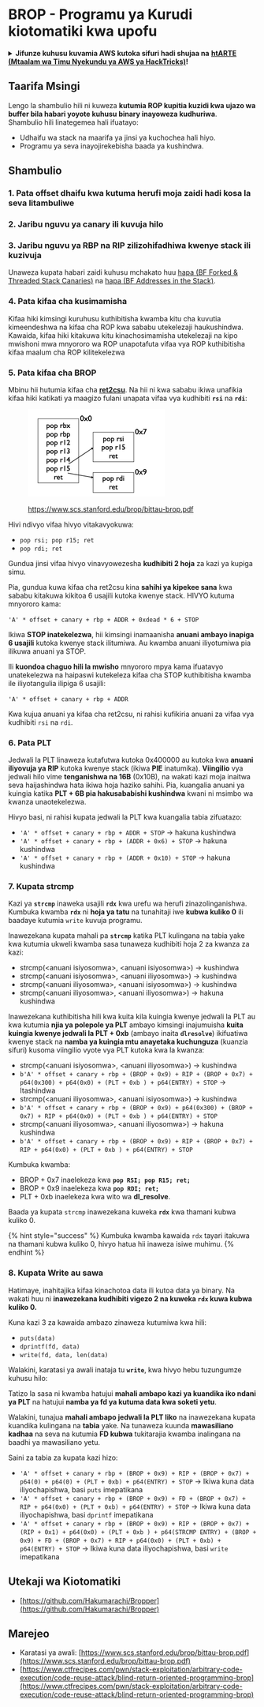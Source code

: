 # BROP - Programu ya Kurudi kiotomatiki kwa upofu

<details>

<summary><strong>Jifunze kuhusu kuvamia AWS kutoka sifuri hadi shujaa na</strong> <a href="https://training.hacktricks.xyz/courses/arte"><strong>htARTE (Mtaalam wa Timu Nyekundu ya AWS ya HackTricks)</strong></a><strong>!</strong></summary>

Njia nyingine za kusaidia HackTricks:

* Ikiwa unataka kuona **kampuni yako ikitangazwa kwenye HackTricks** au **kupakua HackTricks kwa PDF** Angalia [**MIPANGO YA KUJIUNGA**](https://github.com/sponsors/carlospolop)!
* Pata [**bidhaa rasmi za PEASS & HackTricks**](https://peass.creator-spring.com)
* Gundua [**Familia ya PEASS**](https://opensea.io/collection/the-peass-family), mkusanyiko wetu wa [**NFTs**](https://opensea.io/collection/the-peass-family) ya kipekee
* **Jiunge na** 💬 [**Kikundi cha Discord**](https://discord.gg/hRep4RUj7f) au kikundi cha [**telegram**](https://t.me/peass) au **tufuate** kwenye **Twitter** 🐦 [**@hacktricks\_live**](https://twitter.com/hacktricks\_live)**.**
* **Shiriki mbinu zako za kuvamia kwa kuwasilisha PRs kwa** [**HackTricks**](https://github.com/carlospolop/hacktricks) na [**HackTricks Cloud**](https://github.com/carlospolop/hacktricks-cloud) github repos.

</details>

## Taarifa Msingi

Lengo la shambulio hili ni kuweza **kutumia ROP kupitia kuzidi kwa ujazo wa buffer bila habari yoyote kuhusu binary inayoweza kudhuriwa**.\
Shambulio hili linategemea hali ifuatayo:

* Udhaifu wa stack na maarifa ya jinsi ya kuchochea hali hiyo.
* Programu ya seva inayojirekebisha baada ya kushindwa.

## Shambulio

### **1. Pata offset dhaifu** kwa kutuma herufi moja zaidi hadi kosa la seva litambuliwe

### **2. Jaribu nguvu ya canary** ili kuvuja hilo&#x20;

### **3. Jaribu nguvu ya RBP na RIP** zilizohifadhiwa kwenye stack ili kuzivuja

Unaweza kupata habari zaidi kuhusu mchakato huu [hapa (BF Forked & Threaded Stack Canaries)](../common-binary-protections-and-bypasses/stack-canaries/bf-forked-stack-canaries.md) na [hapa (BF Addresses in the Stack)](../common-binary-protections-and-bypasses/pie/bypassing-canary-and-pie.md).

### **4. Pata kifaa cha kusimamisha**

Kifaa hiki kimsingi kuruhusu kuthibitisha kwamba kitu cha kuvutia kimeendeshwa na kifaa cha ROP kwa sababu utekelezaji haukushindwa. Kawaida, kifaa hiki kitakuwa kitu kinachosimamisha utekelezaji na kipo mwishoni mwa mnyororo wa ROP unapotafuta vifaa vya ROP kuthibitisha kifaa maalum cha ROP kilitekelezwa

### **5. Pata kifaa cha BROP**

Mbinu hii hutumia kifaa cha [**ret2csu**](ret2csu.md). Na hii ni kwa sababu ikiwa unafikia kifaa hiki katikati ya maagizo fulani unapata vifaa vya kudhibiti **`rsi`** na **`rdi`**:

<figure><img src="../../.gitbook/assets/image (1) (1).png" alt="" width="278"><figcaption><p><a href="https://www.scs.stanford.edu/brop/bittau-brop.pdf">https://www.scs.stanford.edu/brop/bittau-brop.pdf</a></p></figcaption></figure>

Hivi ndivyo vifaa hivyo vitakavyokuwa:

* `pop rsi; pop r15; ret`
* `pop rdi; ret`

Gundua jinsi vifaa hivyo vinavyowezesha **kudhibiti 2 hoja** za kazi ya kupiga simu.

Pia, gundua kuwa kifaa cha ret2csu kina **sahihi ya kipekee sana** kwa sababu kitakuwa kikitoa 6 usajili kutoka kwenye stack. HIVYO kutuma mnyororo kama:

`'A' * offset + canary + rbp + ADDR + 0xdead * 6 + STOP`

Ikiwa **STOP inatekelezwa**, hii kimsingi inamaanisha **anuani ambayo inapiga 6 usajili** kutoka kwenye stack ilitumiwa. Au kwamba anuani iliyotumiwa pia ilikuwa anuani ya STOP.

Ili **kuondoa chaguo hili la mwisho** mnyororo mpya kama ifuatavyo unatekelezwa na haipaswi kutekeleza kifaa cha STOP kuthibitisha kwamba ile iliyotangulia ilipiga 6 usajili:

`'A' * offset + canary + rbp + ADDR`

Kwa kujua anuani ya kifaa cha ret2csu, ni rahisi kufikiria anuani za vifaa vya kudhibiti `rsi` na `rdi`.

### 6. Pata PLT

Jedwali la PLT linaweza kutafutwa kutoka 0x400000 au kutoka kwa **anuani iliyovuja ya RIP** kutoka kwenye stack (ikiwa **PIE** inatumika). **Viingilio** vya jedwali hilo vime **tenganishwa na 16B** (0x10B), na wakati kazi moja inaitwa seva haijashindwa hata ikiwa hoja haziko sahihi. Pia, kuangalia anuani ya kuingia katika **PLT + 6B pia hakusababishi kushindwa** kwani ni msimbo wa kwanza unaotekelezwa.

Hivyo basi, ni rahisi kupata jedwali la PLT kwa kuangalia tabia zifuatazo:

* `'A' * offset + canary + rbp + ADDR + STOP` -> hakuna kushindwa
* `'A' * offset + canary + rbp + (ADDR + 0x6) + STOP` -> hakuna kushindwa
* `'A' * offset + canary + rbp + (ADDR + 0x10) + STOP` -> hakuna kushindwa

### 7. Kupata strcmp

Kazi ya **`strcmp`** inaweka usajili **`rdx`** kwa urefu wa herufi zinazolinganishwa. Kumbuka kwamba **`rdx`** ni **hoja ya tatu** na tunahitaji iwe **kubwa kuliko 0** ili baadaye kutumia `write` kuvuja programu.

Inawezekana kupata mahali pa **`strcmp`** katika PLT kulingana na tabia yake kwa kutumia ukweli kwamba sasa tunaweza kudhibiti hoja 2 za kwanza za kazi:

* strcmp(\<anuani isiyosomwa>, \<anuani isiyosomwa>) -> kushindwa
* strcmp(\<anuani isiyosomwa>, \<anuani iliyosomwa>) -> kushindwa
* strcmp(\<anuani iliyosomwa>, \<anuani isiyosomwa>) -> kushindwa
* strcmp(\<anuani iliyosomwa>, \<anuani iliyosomwa>) -> hakuna kushindwa

Inawezekana kuthibitisha hili kwa kuita kila kuingia kwenye jedwali la PLT au kwa kutumia **njia ya polepole ya PLT** ambayo kimsingi inajumuisha **kuita kuingia kwenye jedwali la PLT + 0xb** (ambayo inaita **`dlresolve`**) ikifuatiwa kwenye stack na **namba ya kuingia mtu anayetaka kuchunguza** (kuanzia sifuri) kusoma viingilio vyote vya PLT kutoka kwa la kwanza:

* strcmp(\<anuani isiyosomwa>, \<anuani iliyosomwa>) -> kushindwa
* `b'A' * offset + canary + rbp + (BROP + 0x9) + RIP + (BROP + 0x7) + p64(0x300) + p64(0x0) + (PLT + 0xb ) + p64(ENTRY) + STOP` -> Itashindwa
* strcmp(\<anuani iliyosomwa>, \<anuani isiyosomwa>) -> kushindwa
* `b'A' * offset + canary + rbp + (BROP + 0x9) + p64(0x300) + (BROP + 0x7) + RIP + p64(0x0) + (PLT + 0xb ) + p64(ENTRY) + STOP`&#x20;
* strcmp(\<anuani iliyosomwa>, \<anuani iliyosomwa>) -> hakuna kushindwa
* `b'A' * offset + canary + rbp + (BROP + 0x9) + RIP + (BROP + 0x7) + RIP + p64(0x0) + (PLT + 0xb ) + p64(ENTRY) + STOP`&#x20;

Kumbuka kwamba:

* BROP + 0x7 inaelekeza kwa **`pop RSI; pop R15; ret;`**
* BROP + 0x9 inaelekeza kwa **`pop RDI; ret;`**
* PLT + 0xb inaelekeza kwa wito wa **dl\_resolve**.

Baada ya kupata `strcmp` inawezekana kuweka **`rdx`** kwa thamani kubwa kuliko 0.

{% hint style="success" %}
Kumbuka kwamba kawaida `rdx` tayari itakuwa na thamani kubwa kuliko 0, hivyo hatua hii inaweza isiwe muhimu.
{% endhint %}
### 8. Kupata Write au sawa

Hatimaye, inahitajika kifaa kinachotoa data ili kutoa data ya binary. Na wakati huu ni **inawezekana kudhibiti vigezo 2 na kuweka `rdx` kuwa kubwa kuliko 0.**

Kuna kazi 3 za kawaida ambazo zinaweza kutumiwa kwa hili:

* `puts(data)`
* `dprintf(fd, data)`
* `write(fd, data, len(data)`

Walakini, karatasi ya awali inataja tu **`write`**, kwa hivyo hebu tuzungumze kuhusu hilo:

Tatizo la sasa ni kwamba hatujui **mahali ambapo kazi ya kuandika iko ndani ya PLT** na hatujui **namba ya fd ya kutuma data kwa soketi yetu**.

Walakini, tunajua **mahali ambapo jedwali la PLT liko** na inawezekana kupata kuandika kulingana na **tabia** yake. Na tunaweza kuunda **mawasiliano kadhaa** na seva na kutumia **FD kubwa** tukitarajia kwamba inalingana na baadhi ya mawasiliano yetu.

Saini za tabia za kupata kazi hizo:

* `'A' * offset + canary + rbp + (BROP + 0x9) + RIP + (BROP + 0x7) + p64(0) + p64(0) + (PLT + 0xb) + p64(ENTRY) + STOP`  -> Ikiwa kuna data iliyochapishwa, basi `puts` imepatikana
* `'A' * offset + canary + rbp + (BROP + 0x9) + FD + (BROP + 0x7) + RIP + p64(0x0) + (PLT + 0xb) + p64(ENTRY) + STOP`  -> Ikiwa kuna data iliyochapishwa, basi `dprintf` imepatikana
* `'A' * offset + canary + rbp + (BROP + 0x9) + RIP + (BROP + 0x7) + (RIP + 0x1) + p64(0x0) + (PLT + 0xb ) + p64(STRCMP ENTRY) + (BROP + 0x9) + FD + (BROP + 0x7) + RIP + p64(0x0) + (PLT + 0xb) + p64(ENTRY) + STOP`  -> Ikiwa kuna data iliyochapishwa, basi `write` imepatikana

## Utekaji wa Kiotomatiki

* [https://github.com/Hakumarachi/Bropper](https://github.com/Hakumarachi/Bropper)

## Marejeo

* Karatasi ya awali: [https://www.scs.stanford.edu/brop/bittau-brop.pdf](https://www.scs.stanford.edu/brop/bittau-brop.pdf)
* [https://www.ctfrecipes.com/pwn/stack-exploitation/arbitrary-code-execution/code-reuse-attack/blind-return-oriented-programming-brop](https://www.ctfrecipes.com/pwn/stack-exploitation/arbitrary-code-execution/code-reuse-attack/blind-return-oriented-programming-brop)
